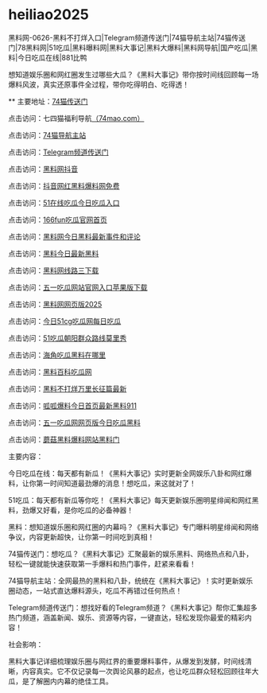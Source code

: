# heiliao2025
黑料网-0626-黑料不打烊入口|Telegram频道传送门|74猫导航主站|74猫传送门|78黑料网|51吃瓜|黑料曝料网|黑料大事记|黑料大爆料|黑料网导航|国产吃瓜|黑料|今日吃瓜在线|881比鸭

想知道娱乐圈和网红圈发生过哪些大瓜？《黑料大事记》带你按时间线回顾每一场爆料风波，真实还原事件全过程，带你吃得明白、吃得透！

** 主要地址：<a href="https://74mao.com/">74猫传送门</a>

点击访问：七四猫福利导航<a href="https://74mao.com/">（74mao.com）</a>

点击访问：<a href="https://74mao.com/">74猫导航主站</a>

点击访问：<a href="https://74mao.com/">Telegram频道传送门</a>

点击访问：<a href="https://douyinwanghonghei.pages.dev/">黑料网抖音</a>

点击访问：<a href="https://douyinwanghong-01.pages.dev/">抖音网红黑料爆料网免费</a>

点击访问：<a href="https://zaixianchiguajin.pages.dev/">51在线吃瓜今日吃瓜入口</a>

点击访问：<a href="https://166funchigua.pages.dev/">166fun吃瓜官网首页</a>

点击访问：<a href="https://shejinriheiliao.pages.dev/">黑料网今日黑料最新事件和评论</a>

点击访问：<a href="https://heiliaowangjinri-01.pages.dev/">黑料今日最新黑料</a>

点击访问：<a href="https://heiliaowangxianlu.pages.dev/">黑料网线路三下载</a>

点击访问：<a href="https://wuyichiguawang.pages.dev/">五一吃瓜网站官网入口苹果版下载</a>

点击访问：<a href="https://chiguawangjinri.pages.dev/6xlzo.html">黑料网网页版2025</a>

点击访问：<a href="https://jinriwuyicg.pages.dev/">今日51cg吃瓜网每日吃瓜</a>

点击访问：<a href="https://meiridasaiguan.pages.dev/">51吃瓜朝阳群众路线莫里秀</a>

点击访问：<a href="https://haijiaochiguahei.pages.dev/">海角吃瓜黑料在哪里</a>

点击访问：<a href="https://heiliaobaikechi.pages.dev/">黑料百科吃瓜网</a>

点击访问：<a href="https://wanlichangzhenghei.pages.dev/">黑料不打烊万里长征篇最新</a>

点击访问：<a href="https://guaguabaoliaojin.pages.dev/">呱呱爆料今日首页最新黑料911</a>

点击访问：<a href="https://fanchabiaochi.pages.dev/">五一吃瓜网网页版今日吃瓜黑料</a>

点击访问：<a href="https://moguheiliaobaoliao.pages.dev/">蘑菇黑料爆料网站黑料门</a>

主要内容：

今日吃瓜在线：每天都有新瓜！《黑料大事记》实时更新全网娱乐八卦和网红爆料，让你第一时间知道最劲爆的消息！想吃瓜，来这就对了！

51吃瓜：每天都有新瓜等你吃！《黑料大事记》每天更新娱乐圈明星绯闻和网红黑料，劲爆又好看，是你吃瓜的必备神器！

黑料：想知道娱乐圈和网红圈的内幕吗？《黑料大事记》专门曝料明星绯闻和网络争议，内容更新超快，让你第一时间吃到真相！

74猫传送门：想吃瓜？《黑料大事记》汇聚最新的娱乐黑料、网络热点和八卦，轻松一键就能快速获取第一手爆料和热门事件，赶紧来看看！

74猫导航主站：全网最热的黑料和八卦，统统在《黑料大事记》！实时更新娱乐圈动态，一站式直达爆料源头，吃瓜不再错过任何热点！

Telegram频道传送门：想找好看的Telegram频道？《黑料大事记》帮你汇集超多热门频道，涵盖新闻、娱乐、资源等内容，一键直达，轻松发现你最爱的精彩内容！

社会影响：

黑料大事记详细梳理娱乐圈与网红界的重要爆料事件，从爆发到发酵，时间线清晰，内容真实。它不仅记录每一次舆论风暴的起点，也让吃瓜群众轻松回顾往年大瓜，是了解圈内内幕的绝佳工具。

<span style="display:none;">[Canonical link](https://github.com/boo20250626/tai67）</span>
